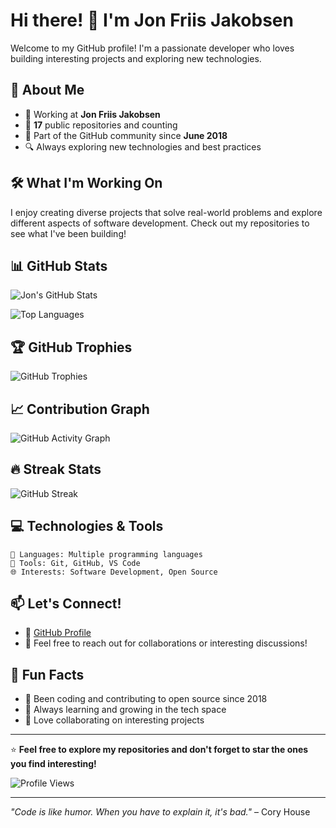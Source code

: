 # Hi there! 👋 I'm Jon Friis Jakobsen

Welcome to my GitHub profile! I'm a passionate developer who loves building interesting projects and exploring new technologies.

## 🚀 About Me

- 💼 Working at **Jon Friis Jakobsen**
- 🌟 **17** public repositories and counting
- 👥 Part of the GitHub community since **June 2018**
- 🔍 Always exploring new technologies and best practices

## 🛠️ What I'm Working On

I enjoy creating diverse projects that solve real-world problems and explore different aspects of software development. Check out my repositories to see what I've been building!

## 📊 GitHub Stats

![Jon's GitHub Stats](https://github-readme-stats.vercel.app/api?username=jfriisj&show_icons=true&theme=radical)

![Top Languages](https://github-readme-stats.vercel.app/api/top-langs/?username=jfriisj&layout=compact&theme=radical)

## 🏆 GitHub Trophies

![GitHub Trophies](https://github-profile-trophy.vercel.app/?username=jfriisj&theme=radical&no-frame=true&margin-w=15)

## 📈 Contribution Graph

![GitHub Activity Graph](https://github-readme-activity-graph.vercel.app/graph?username=jfriisj&theme=redical)

## 🔥 Streak Stats

![GitHub Streak](https://github-readme-streak-stats.herokuapp.com/?user=jfriisj&theme=radical)

## 💻 Technologies & Tools

```text
🚀 Languages: Multiple programming languages
🔧 Tools: Git, GitHub, VS Code
🌐 Interests: Software Development, Open Source
```

## 📫 Let's Connect!

- 💼 [GitHub Profile](https://github.com/jfriisj)
- 📧 Feel free to reach out for collaborations or interesting discussions!

## 🎯 Fun Facts

- 🎉 Been coding and contributing to open source since 2018
- 🌱 Always learning and growing in the tech space
- 🤝 Love collaborating on interesting projects

---

⭐ **Feel free to explore my repositories and don't forget to star the ones you find interesting!**

![Profile Views](https://komarev.com/ghpvc/?username=jfriisj&color=brightgreen)

---

*"Code is like humor. When you have to explain it, it's bad."* – Cory House
